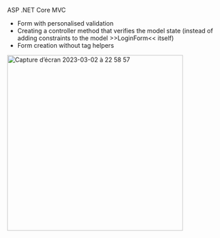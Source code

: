 ASP .NET Core MVC

* Form with personalised validation 
* Creating a controller method that verifies the model state (instead of adding constraints to the model >>LoginForm<< itself)
* Form creation without tag helpers
<img width="406" alt="Capture d’écran 2023-03-02 à 22 58 57" src="https://user-images.githubusercontent.com/94002120/222568130-41ca01b4-460a-4b02-94b0-7a556ab913e5.png">
